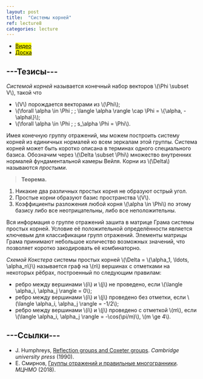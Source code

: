 ```yaml
---
layout: post
title:  "Системы корней"
ref: lecture8
categories: lecture
---
```


+ [<mark>Видео</mark>](https://drive.google.com/file/d/1Bi_nxQsh7TcBNf0i_fB4WesNq5MJ6T04/view?usp=sharing)
+ [<mark>Доска</mark>]({{site.baseurl}}/whiteboard/lec8.pdf)


## ---Тезисы---

_Системой корней_ называется конечный набор векторов \\(\Phi \subset V\\), такой что
+ \\(V\\) порождается векторами из \\(\Phi\\);
+ \\(\forall \alpha \in \Phi \; \; \\langle \alpha \rangle \cap \Phi = \\{\alpha, -\alpha\\}\\);
+ \\(\forall \alpha \in \Phi \; \; s_\alpha \Phi = \Phi\\).

Имея конечную группу отражений, мы можем построить систему корней из единичных нормалей ко всем зеркалам этой группы. Система корней может быть коротко описана в терминах одного специального базиса. Обозначим через \\(\Delta \subset \Phi\\) множество внутренних нормалей фундаментальной камеры Вейля. Корни из \\(\Delta\\) называются _простыми_.

> **Теорема.**
1. Никакие два различных простых корня не образуют острый угол. 
2. Простые корни образуют базис пространства \\(V\\). 
3. Коэффициенты разложения любой корня \\(\alpha \in \Phi\\) по этому базису либо все неотрицательны, либо все неположительны. 

Вся информация о группе отражений зашита в матрице Грама системы простых корней. Условие её положительной определённости является ключевым для классификации групп отражений. Элементы матрицы Грама принимают небольшое количество возможных значений, что позволяет коротко закодировать её комбинаторно.

_Схемой Кокстера_ системы простых корней \\(\Delta = \\{\alpha_1, \ldots, \alpha_n\\}\\) называется граф на \\(n\\) вершинах с отметками на некоторых рёбрах, построенный по следующим правилам:
+ ребро между вершинами \\(i\\) и \\(j\\) не проведено, если \\(\langle \alpha_i, \alpha_j \rangle = 0\\);
+ ребро между вершинами \\(i\\) и \\(j\\) проведено без отметки, если \\(\langle \alpha_i, \alpha_j \rangle = -1/2\\);
+ ребро между вершинами \\(i\\) и \\(j\\) проведено с отметкой \\(m\\), если \\(\langle \alpha_i, \alpha_j \rangle = -\cos(\pi/m)\\), \\(m \ge 4\\).

## ---Cсылки---
+ J. Humphreys, [Reflection groups and Coxeter groups](books.google.ru/books?id=ODfjmOeNLMUC). _Cambridge university press_ (1990).
+ Е. Смирнов, [Группы отражений и правильные многогранники](https://www.mccme.ru/free-books/dubna/smirnov-reflections-v2.pdf). _МЦНМО_ (2018).
